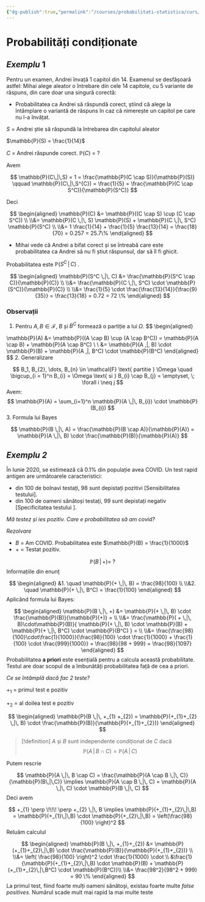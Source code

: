 ```yaml
---
{"dg-publish":true,"permalink":"/courses/probabilitati-statistica/curs/c3-ps/"}
---
```



# Probabilități condiționate

## *Exemplu* 1

Pentru un examen, Andrei învață 1 capitol din 14. Examenul se desfășoară astfel: Mihai alege aleator o întrebare din cele 14 capitole, cu 5 variante de răspuns, din care doar una singură corectă: 

- Probabilitatea ca Andrei să răspundă corect, știind că alege la întâmplare o variantă de răspuns în caz că nimerește un capitol pe care nu l-a învățat.

$S$ = Andrei știe să răspundă la întrebarea din capitolul aleator 

$\mathbb{P}(S) = \frac{1}{14}$

$C$ = Andrei răspunde corect. $\mathbb{P}(C)$ = ?

Avem 

$$
\mathbb{P}(C\,|\,S) = 1 = \frac{\mathbb{P}(C \cap S)}{\mathbb{P}(S)} \qquad \mathbb{P}(C\,|\,S^{C}) = \frac{1}{5} = \frac{\mathbb{P}(C \cap S^C)}{\mathbb{P}(S^C)}
$$

Deci 

$$
\begin{aligned}
\mathbb{P}(C) &= \mathbb{P}((C \cap S) \cup (C \cap S^C)) \\ 
\\&= \mathbb{P}(C \,|\, S) \mathbb{P}(S) + \mathbb{P}(C \,|\, S^C) \mathbb{P}(S^C) \\
\\&= 1 \frac{1}{14} + \frac{1}{5} \frac{13}{14} = \frac{18}{70} = 0.257 = 25.7\%
\end{aligned}
$$
- Mihai vede că Andrei a bifat corect și se întreabă care este probabilitatea ca Andrei să nu fi știut răspunsul, dar să îl fi ghicit. 

Probabilitatea este $\mathbb{P}(S^C \,|\, C)$ .

$$
\begin{aligned}
\mathbb{P}(S^C \,|\, C) &= \frac{\mathbb{P}(S^C \cap C)}{\mathbb{P}(C)} \\ 
\\&= \frac{\mathbb{P}(C \,|\, S^C) \cdot \mathbb{P}(S^C)}{\mathbb{P}(C)} \\
\\&= \frac{1}{5} \cdot \frac{\frac{13}{14}}{\frac{9}{35}} = \frac{13}{18} = 0.72 = 72 \%
\end{aligned}
$$
### Observații 

1. Pentru $A, B \in \mathcal{F}$, $B$ și $B^C$ formează o partiție a lui $\Omega$. 
$$
\begin{aligned}

\mathbb{P}(A) &= \mathbb{P}((A \cap B) \cup (A \cap B^C)) = \mathbb{P}(A \cap B) + \mathbb{P}(A \cap B^C) \\
\\ &= \mathbb{P}(A \,|\, B) \cdot \mathbb{P}(B) + \mathbb{P}(A \,|\, B^C) \cdot \mathbb{P}(B^C)
\end{aligned}
$$
2. Generalizare 

$$
B_1, B_{2}, \dots, B_{n} \in \mathcal{F} \text{ partitie } \Omega \quad \bigcup_{i = 1}^n B_{i} = \Omega \text{ si } B_{i} \cap B_{j} = \emptyset, \; \forall i \neq j
$$
Avem:
$$
\mathbb{P}(A) = \sum_{i=1}^n \mathbb{P}(A \,|\, B_{i}) \cdot \mathbb{P}(B_{i})
$$
3. Formula lui Bayes 

$$
\mathbb{P}(B \,|\, A) = \frac{\mathbb{P}(B \cap A)}{\mathbb{P}(A)} = \mathbb{P}(A \,|\, B) \cdot \frac{\mathbb{P}(B)}{\mathbb{P}(A)}
$$
## *Exemplu 2*

 În Iunie 2020, se estimează că $0.1 \%$ din populație avea COVID. Un test rapid antigen are următoarele caracteristici: 
- din 100 de bolnavi testați, 98 sunt depistați pozitivi \[Sensibilitatea testului\]. 
- din 100 de oameni sănătoși testați, 99 sunt depistați negativ \[Specificitatea testului \].

*Mă testez și ies pozitiv. Care e probabilitatea să am covid?*

*Rezolvare*

- $B$ = Am COVID. Probabilitatea este $\mathbb{P}(B) = \frac{1}{1000}$
- $+$ = Testat pozitiv. 

$$
\mathbb{P}(B \,|\, +) = \;?
$$
Informațiile din enunț 

$$
\begin{aligned}
&1. \quad \mathbb{P}(+ \,|\, B) = \frac{98}{100}  \\
\\&2. \quad \mathbb{P}(+ \,|\, B^C) = \frac{1}{100}
\end{aligned}
$$
Aplicând formula lui Bayes: 

$$
\begin{aligned}
\mathbb{P}(B \,|\, +) &= \mathbb{P}(+ \,|\, B) \cdot \frac{\mathbb{P}(B)}{\mathbb{P}(+)} = \\
\\&= \frac{\mathbb{P}( + \,|\, B)\cdot\mathbb{P}(B)}{
\mathbb{P}(+ \,|\, B) \cdot \mathbb{P}(B) + \mathbb{P}(+ \,|\, B^C) \cdot \mathbb{P}(B^C) 
} = \\
\\&= \frac{\frac{98}{100}\cdot\frac{1}{1000}}{\frac{98}{100} \cdot \frac{1}{1000} + \frac{1}{100} \cdot \frac{999}{1000}} = \frac{98}{98 + 999} = \frac{98}{1097}
\end{aligned}
$$
Probabilitatea **a priori** este esențială pentru a calcula această probabilitate. Testul are doar scopul de a îmbunătăți probabilitatea față de cea a priori. 

*Ce se întâmplă dacă fac 2 teste?*

$+_{1}$ = primul test e pozitiv 

$+_{2}$ = al doilea test e pozitiv 

$$
\begin{aligned}
\mathbb{P}(B  \,|\, +_{1} +_{2}) = \mathbb{P}(+_{1}+_{2} \,|\, B) \cdot \frac{\mathbb{P}(B)}{\mathbb{P}(+_{1}+_{2})}
\end{aligned}
$$
>[!definition]
>$A$ și $B$ sunt independente condiționat de $C$ dacă 
>$$\mathbb{P}(A \,|\, B \cap C) = \mathbb{P}(A \,|\, C)$$

Putem rescrie 

$$
\mathbb{P}(A \,|\, B \cap C) = \frac{\mathbb{P}(A \cap B \,|\, C)}{\mathbb{P}(B\,|\,C)} \implies \mathbb{P}(A \cap B \,|\, C) = \mathbb{P}(A  \,|\, C) \cdot \mathbb{P}(B \,|\, C)
$$
Deci avem 

$$
+_{1} \perp \!\!\! \perp +_{2} \,|\, B \implies \mathbb{P}(+_{1}+_{2}\,|\,B) = \mathbb{P}(+_{1}\,|\,B) \cdot \mathbb{P}(+_{2}\,|\,B) = \left(\frac{98}{100} \right)^2
$$
Reluăm calculul 

$$
\begin{aligned}
\mathbb{P}(B \,|\, +_{1}+_{2}) &= \mathbb{P}(+_{1}+_{2}\,|\,B) \cdot \frac{\mathbb{P}(B)}{\mathbb{P}(+_{1}+_{2})} \\
\\&= \left( \frac{98}{100} \right)^2 \cdot \frac{1}{1000}  \cdot \\ &\frac{1}{\mathbb{P}(+_{1}+_{2}\,|\,B) \cdot \mathbb{P}(B) + \mathbb{P}(+_{1}+_{2}\,|\,B^C) \cdot \mathbb{P}(B^C)}\\
\\&= \frac{98^2}{98^2 + 999} = 90 \%
\end{aligned}
$$
La primul test, fiind foarte mulți oameni sănătoși, existau foarte multe *false positives*. Numărul scade mult mai rapid la mai multe teste